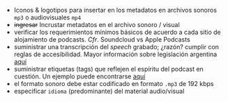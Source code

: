 * Iconos & logotipos para insertar en los metadatos en archivos sonoros `mp3` o audiovisuales `mp4`
* ~~ingresar~~ Incrustar metadatos en el archivo sonoro / visual
* verificar los requerimientos mínimos básicos de acuerdo a cada sitio de alojamiento de podcasts. _Cfr_. Soundcloud vs Apple Podcasts
* suministrar una transcripción del _speech_ grabado; ¿razón? cumplir con reglas de accesibilidad. Mayor información sobre legislación argentina [aquí](https://www.argentina.gob.ar/justicia/derechofacil/leysimple/accesibilidad-paginas-internet)
* suministrar etiquetas (tags) que reflejen el espíritu del podcast en cuestión. Un ejemplo puede encontrarse [aquí](https://soundcloud.com/wyssinstitute/sets/disruptive)
* el formato sonoro debe estar codificado en formato `.mp3` de 192 kbps
* especificar `idioma` (predominante) del material audio/visual